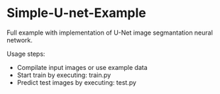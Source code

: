 # Simple-U-net-Example

Full example with implementation of U-Net image segmantation neural network.

Usage steps:
- Compilate input images or use example data
- Start train by executing: train.py
- Predict test images by executing: test.py

